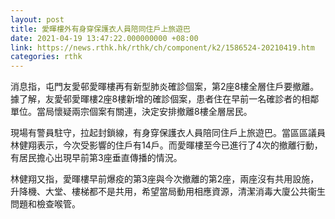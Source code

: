```yaml
---
layout: post
title: 愛暉樓外有身穿保護衣人員陪同住戶上旅遊巴
date: 2021-04-19 13:47:22.000000000 +08:00
link: https://news.rthk.hk/rthk/ch/component/k2/1586524-20210419.htm
categories: rthk
---
```


消息指，屯門友愛邨愛暉樓再有新型肺炎確診個案，第2座8樓全層住戶要撤離。據了解，友愛邨愛暉樓2座8樓新增的確診個案，患者住在早前一名確診者的相鄰單位。當局懷疑兩宗個案有關連，決定安排撤離8樓全層居民。

現場有警員駐守，拉起封鎖線，有身穿保護衣人員陪同住戶上旅遊巴。當區區議員林健翔表示，今次受影響的住戶有14戶。而愛暉樓至今已進行了4次的撤離行動，有居民擔心出現早前第3座垂直傳播的情況。

林健翔又指，愛暉樓早前爆疫的第3座與今次撤離的第2座，兩座沒有共用設施，升降機、大堂、樓梯都不是共用，希望當局動用相應資源，清潔消毒大廈公共衞生問題和檢查喉管。
